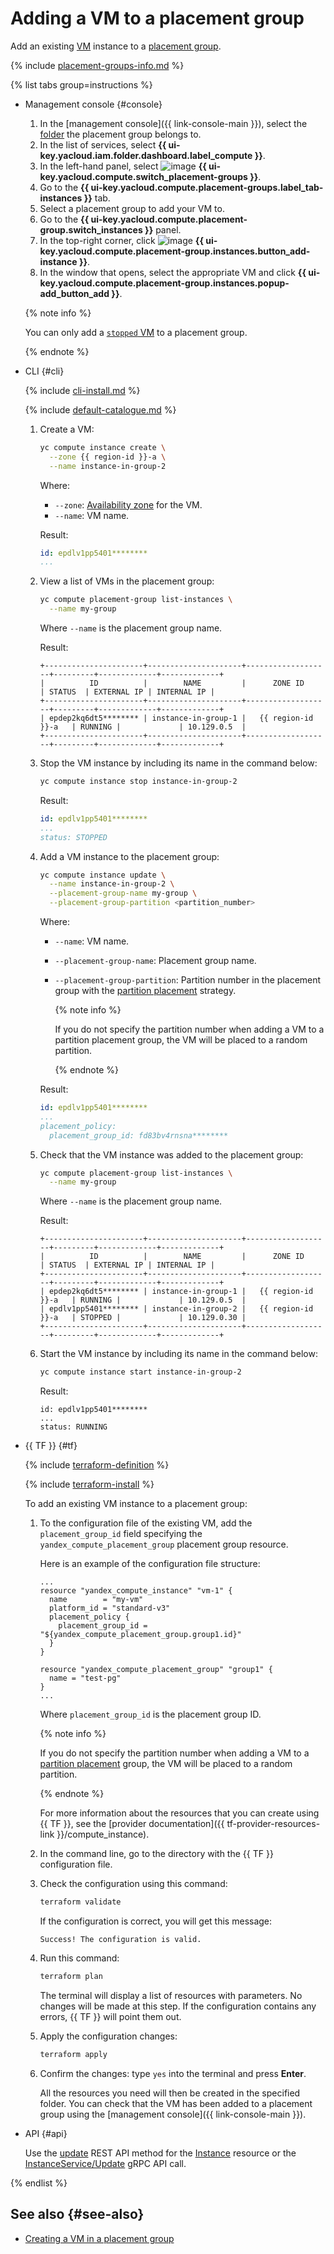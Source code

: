 # Adding a VM to a placement group

Add an existing [VM](../../concepts/vm.md) instance to a [placement group](../../concepts/placement-groups.md).

{% include [placement-groups-info.md](../../../_includes/compute/placement-groups-info.md) %}

{% list tabs group=instructions %}

- Management console {#console}

   1. In the [management console]({{ link-console-main }}), select the [folder](../../../resource-manager/concepts/resources-hierarchy.md#folder) the placement group belongs to.
   1. In the list of services, select **{{ ui-key.yacloud.iam.folder.dashboard.label_compute }}**.
   1. In the left-hand panel, select ![image](../../../_assets/compute/group-placement-pic.svg) **{{ ui-key.yacloud.compute.switch_placement-groups }}**.
   1. Go to the **{{ ui-key.yacloud.compute.placement-groups.label_tab-instances }}** tab.
   1. Select a placement group to add your VM to.
   1. Go to the **{{ ui-key.yacloud.compute.placement-group.switch_instances }}** panel.
   1. In the top-right corner, click ![image](../../../_assets/plus-sign.svg) **{{ ui-key.yacloud.compute.placement-group.instances.button_add-instance }}**.
   1. In the window that opens, select the appropriate VM and click **{{ ui-key.yacloud.compute.placement-group.instances.popup-add_button_add }}**.

   {% note info %}

   You can only add a [`stopped` VM](../../concepts/vm-statuses.md) to a placement group.

   {% endnote %}

- CLI {#cli}

   {% include [cli-install.md](../../../_includes/cli-install.md) %}

   {% include [default-catalogue.md](../../../_includes/default-catalogue.md) %}

   1. Create a VM:

      ```bash
      yc compute instance create \
        --zone {{ region-id }}-a \
        --name instance-in-group-2
      ```

      Where:
      * `--zone`: [Availability zone](../../../overview/concepts/geo-scope.md) for the VM.
      * `--name`: VM name.

      Result:

      ```yaml
      id: epdlv1pp5401********
      ...
      ```

   1. View a list of VMs in the placement group:

      ```bash
      yc compute placement-group list-instances \
        --name my-group
      ```

      Where `--name` is the placement group name.

      Result:

      ```text
      +----------------------+---------------------+-------------------+---------+-------------+-------------+
      |          ID          |        NAME         |      ZONE ID      | STATUS  | EXTERNAL IP | INTERNAL IP |
      +----------------------+---------------------+-------------------+---------+-------------+-------------+
      | epdep2kq6dt5******** | instance-in-group-1 |   {{ region-id }}-a   | RUNNING |             | 10.129.0.5  |
      +----------------------+---------------------+-------------------+---------+-------------+-------------+
      ```

   1. Stop the VM instance by including its name in the command below:

      ```bash
      yc compute instance stop instance-in-group-2
      ```

      Result:

      ```yaml
      id: epdlv1pp5401********
      ...
      status: STOPPED
      ```

   1. Add a VM instance to the placement group:

      ```bash
      yc compute instance update \
        --name instance-in-group-2 \
        --placement-group-name my-group \
        --placement-group-partition <partition_number>
      ```

      Where:
      * `--name`: VM name.
      * `--placement-group-name`: Placement group name.
      * `--placement-group-partition`: Partition number in the placement group with the [partition placement](../../concepts/placement-groups.md#partition) strategy.

         {% note info %}

         If you do not specify the partition number when adding a VM to a partition placement group, the VM will be placed to a random partition.

         {% endnote %}

      Result:

      ```yaml
      id: epdlv1pp5401********
      ...
      placement_policy:
        placement_group_id: fd83bv4rnsna********
      ```

   1. Check that the VM instance was added to the placement group:

      ```bash
      yc compute placement-group list-instances \
        --name my-group
      ```

      Where `--name` is the placement group name.

      Result:

      ```text
      +----------------------+---------------------+-------------------+---------+-------------+-------------+
      |          ID          |        NAME         |      ZONE ID      | STATUS  | EXTERNAL IP | INTERNAL IP |
      +----------------------+---------------------+-------------------+---------+-------------+-------------+
      | epdep2kq6dt5******** | instance-in-group-1 |   {{ region-id }}-a   | RUNNING |             | 10.129.0.5  |
      | epdlv1pp5401******** | instance-in-group-2 |   {{ region-id }}-a   | STOPPED |             | 10.129.0.30 |
      +----------------------+---------------------+-------------------+---------+-------------+-------------+
      ```

   1. Start the VM instance by including its name in the command below:

      ```bash
      yc compute instance start instance-in-group-2
      ```

      Result:

      ```text
      id: epdlv1pp5401********
      ...
      status: RUNNING
      ```

- {{ TF }} {#tf}

   {% include [terraform-definition](../../../_tutorials/_tutorials_includes/terraform-definition.md) %}

   {% include [terraform-install](../../../_includes/terraform-install.md) %}

   To add an existing VM instance to a placement group:
   1. To the configuration file of the existing VM, add the `placement_group_id` field specifying the `yandex_compute_placement_group` placement group resource.

      Here is an example of the configuration file structure:

      ```hcl
      ...
      resource "yandex_compute_instance" "vm-1" {
        name        = "my-vm"
        platform_id = "standard-v3"
        placement_policy {
          placement_group_id = "${yandex_compute_placement_group.group1.id}"
        }
      }

      resource "yandex_compute_placement_group" "group1" {
        name = "test-pg"
      }
      ...
      ```

      Where `placement_group_id` is the placement group ID.

      {% note info %}

      If you do not specify the partition number when adding a VM to a [partition placement](../../concepts/placement-groups.md#partition) group, the VM will be placed to a random partition.

      {% endnote %}

      For more information about the resources that you can create using {{ TF }}, see the [provider documentation]({{ tf-provider-resources-link }}/compute_instance).
   1. In the command line, go to the directory with the {{ TF }} configuration file.
   1. Check the configuration using this command:

      ```bash
      terraform validate
      ```

      If the configuration is correct, you will get this message:

      ```text
      Success! The configuration is valid.
      ```

   1. Run this command:

      ```bash
      terraform plan
      ```

      The terminal will display a list of resources with parameters. No changes will be made at this step. If the configuration contains any errors, {{ TF }} will point them out.
   1. Apply the configuration changes:

      ```bash
      terraform apply
      ```

   1. Confirm the changes: type `yes` into the terminal and press **Enter**.

      All the resources you need will then be created in the specified folder. You can check that the VM has been added to a placement group using the [management console]({{ link-console-main }}).

- API {#api}

   Use the [update](../../api-ref/Instance/update.md) REST API method for the [Instance](../../api-ref/Instance/index.md) resource or the [InstanceService/Update](../../api-ref/grpc/instance_service.md#Update) gRPC API call.

{% endlist %}

## See also {#see-also}

* [Creating a VM in a placement group](create-vm-in-pg.md)